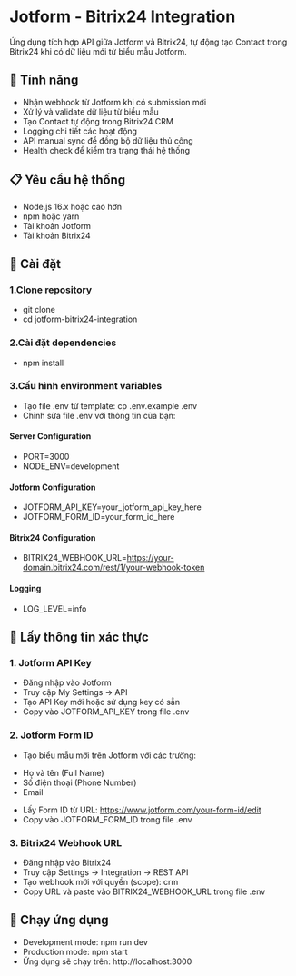# Jotform - Bitrix24 Integration

Ứng dụng tích hợp API giữa Jotform và Bitrix24, tự động tạo Contact trong Bitrix24 khi có dữ liệu mới từ biểu mẫu Jotform.

## 🚀 Tính năng

- Nhận webhook từ Jotform khi có submission mới
- Xử lý và validate dữ liệu từ biểu mẫu
- Tạo Contact tự động trong Bitrix24 CRM
- Logging chi tiết các hoạt động
- API manual sync để đồng bộ dữ liệu thủ công
- Health check để kiểm tra trạng thái hệ thống

## 📋 Yêu cầu hệ thống

- Node.js 16.x hoặc cao hơn
- npm hoặc yarn
- Tài khoản Jotform
- Tài khoản Bitrix24

## 🔧 Cài đặt  

### 1.Clone repository
- git clone <repository-url>
- cd jotform-bitrix24-integration
 
### 2.Cài đặt dependencies
- npm install

### 3.Cấu hình environment variables
- Tạo file .env từ template: cp .env.example .env
- Chỉnh sửa file .env với thông tin của bạn:

#### Server Configuration
- PORT=3000
- NODE_ENV=development

#### Jotform Configuration
- JOTFORM_API_KEY=your_jotform_api_key_here
- JOTFORM_FORM_ID=your_form_id_here

#### Bitrix24 Configuration
- BITRIX24_WEBHOOK_URL=https://your-domain.bitrix24.com/rest/1/your-webhook-token

#### Logging
- LOG_LEVEL=info

## 🔑 Lấy thông tin xác thực
### 1. Jotform API Key
- Đăng nhập vào Jotform
- Truy cập My Settings → API
- Tạo API Key mới hoặc sử dụng key có sẵn
- Copy vào JOTFORM_API_KEY trong file .env

### 2. Jotform Form ID
- Tạo biểu mẫu mới trên Jotform với các trường:
+ Họ và tên (Full Name)
+ Số điện thoại (Phone Number)
+ Email

- Lấy Form ID từ URL: https://www.jotform.com/your-form-id/edit
- Copy vào JOTFORM_FORM_ID trong file .env

### 3. Bitrix24 Webhook URL
- Đăng nhập vào Bitrix24
- Truy cập Settings → Integration → REST API
- Tạo webhook mới với quyền (scope): crm
- Copy URL và paste vào BITRIX24_WEBHOOK_URL trong file .env

## 🚀 Chạy ứng dụng
- Development mode: npm run dev
- Production mode: npm start
- Ứng dụng sẽ chạy trên: http://localhost:3000
